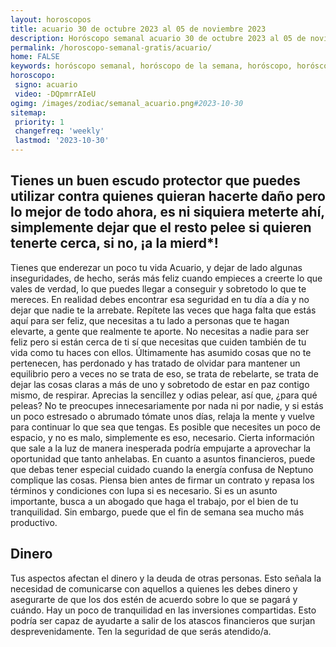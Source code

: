 ```yaml
---
layout: horoscopos
title: acuario 30 de octubre 2023 al 05 de noviembre 2023 
description: Horóscopo semanal acuario 30 de octubre 2023 al 05 de noviembre 2023. Tienes un buen escudo protector que puedes utilizar contra quienes quieran hacerte daño pero lo mejor de todo ahora, es ni siquiera meterte ahí, simplemente dejar que el resto pelee si quieren tenerte cerca, si no, ¡a la mierd*!
permalink: /horoscopo-semanal-gratis/acuario/
home: FALSE
keywords: horóscopo semanal, horóscopo de la semana, horóscopo, horóscopo gratis,horóscopos, horóscopo esperanza gracia, horoscopos acuario la semana, horóscopos gratis, Tarot, Astrologia, Zodíaco, acuario, horoscopo gratis, semanal
horoscopo:
 signo: acuario
 video: -DQpmrrAIeU
ogimg: /images/zodiac/semanal_acuario.png#2023-10-30
sitemap:
 priority: 1
 changefreq: 'weekly'
 lastmod: '2023-10-30'
---
```




## Tienes un buen escudo protector que puedes utilizar contra quienes quieran hacerte daño pero lo mejor de todo ahora, es ni siquiera meterte ahí, simplemente dejar que el resto pelee si quieren tenerte cerca, si no, ¡a la mierd*!

Tienes que enderezar un poco tu vida Acuario, y dejar de lado algunas inseguridades, de hecho, serás más feliz cuando empieces a creerte lo que vales de verdad, lo que puedes llegar a conseguir y sobretodo lo que te mereces. En realidad debes encontrar esa seguridad en tu día a día y no dejar que nadie te la arrebate. Repítete las veces que haga falta que estás aquí para ser feliz, que necesitas a tu lado a personas que te hagan elevarte, a gente que realmente te aporte. No necesitas a nadie para ser feliz pero si están cerca de ti sí que necesitas que cuiden también de tu vida como tu haces con ellos. Últimamente has asumido cosas que no te pertenecen, has perdonado y has tratado de olvidar para mantener un equilibrio pero a veces no se trata de eso, se trata de rebelarte, se trata de dejar las cosas claras a más de uno y sobretodo de estar en paz contigo mismo, de respirar. Aprecias la sencillez y odias pelear, así que, ¿para qué peleas? No te preocupes innecesariamente por nada ni por nadie, y si estás un poco estresado o abrumado tómate unos días, relaja la mente y vuelve para continuar lo que sea que tengas. Es posible que necesites un poco de espacio, y no es malo, simplemente es eso, necesario.
Cierta información que sale a la luz de manera inesperada podría empujarte a aprovechar la oportunidad que tanto anhelabas. En cuanto a asuntos financieros, puede que debas tener especial cuidado cuando la energía confusa de Neptuno complique las cosas. Piensa bien antes de firmar un contrato y repasa los términos y condiciones con lupa si es necesario. Si es un asunto importante, busca a un abogado que haga el trabajo, por el bien de tu tranquilidad. Sin embargo, puede que el fin de semana sea mucho más productivo.

## Dinero

Tus aspectos afectan el dinero y la deuda de otras personas. Esto señala la necesidad de comunicarse con aquellos a quienes les debes dinero y asegurarte de que los dos estén de acuerdo sobre lo que se pagará y cuándo. Hay un poco de tranquilidad en las inversiones compartidas. Esto podría ser capaz de ayudarte a salir de los atascos financieros que surjan desprevenidamente. Ten la seguridad de que serás atendido/a.